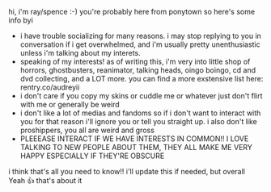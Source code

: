 hi, i'm ray/spence :-) you're probably here from ponytown so here's some info byi
- i have trouble socializing for many reasons. i may stop replying to you in conversation if i get overwhelmed, and i'm usually pretty unenthusiastic unless i'm talking about my interets.
- speaking of my interests! as of writing this, i'm very into little shop of horrors, ghostbusters, reanimator, talking heads, oingo boingo, cd and dvd collecting, and a LOT more. you can find a more exstensive list here: rentry.co/audreyii
- i don't care if you copy my skins or cuddle me or whatever just don't flirt with me or generally be weird
- i don't like a lot of medias and fandoms so if i don't want to interact with you for that reason i'll ignore you or tell you straight up. i also don't like proshippers, you all are weird and gross
- PLEEEASE INTERACT IF WE HAVE INTERESTS IN COMMON!! I LOVE TALKING TO NEW PEOPLE ABOUT THEM, THEY ALL MAKE ME VERY HAPPY ESPECIALLY IF THEY'RE OBSCURE

i think that's all you need to know!! i'll update this if needed, but overall Yeah 👍 that's about it
